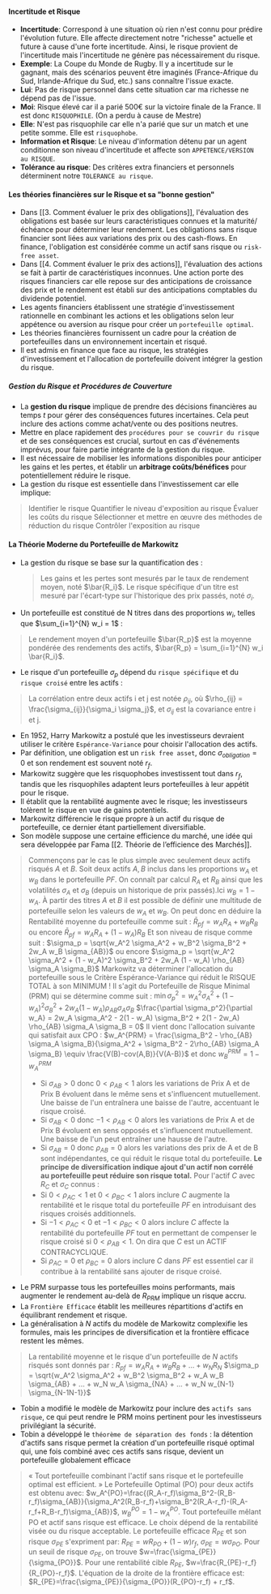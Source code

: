 #### Incertitude et Risque
- **Incertitude**: Correspond à une situation où rien n'est connu pour prédire l'évolution future. Elle affecte directement notre "richesse" actuelle et future à cause d'une forte incertitude. Ainsi, le risque provient de l'incertitude mais l'incertitude ne génère pas nécessairement du risque.
- **Exemple**: La Coupe du Monde de Rugby. Il y a incertitude sur le gagnant, mais des scénarios peuvent être imaginés (France-Afrique du Sud, Irlande-Afrique du Sud, etc.) sans connaître l'issue exacte.
- **Lui**: Pas de risque personnel dans cette situation car ma richesse ne dépend pas de l'issue.
- **Moi**: Risque élevé car il a parié 500€ sur la victoire finale de la France. Il est donc `RISQUOPHILE`. (On a perdu à cause de Mestre)
- **Elle**: N'est pas risquophile car elle n'a parié que sur un match et une petite somme. Elle est `risquophobe`.
- **Information et Risque**: Le niveau d'information détenu par un agent conditionne son niveau d'incertitude et affecte son `APPETENCE/VERSION au RISQUE`.
- **Tolérance au risque**: Des critères extra financiers et personnels déterminent notre `TOLERANCE au risque`.

#### Les théories financières sur le Risque et sa "bonne gestion"
- Dans [[3. Comment évaluer le prix des obligations]], l'évaluation des obligations est basée sur leurs caractéristiques connues et la maturité/échéance pour déterminer leur rendement. Les obligations sans risque financier sont liées aux variations des prix ou des cash-flows. En finance, l'obligation est considérée comme un actif sans risque ou `risk-free asset`.
- Dans [[4. Comment évaluer le prix des actions]], l'évaluation des actions se fait à partir de caractéristiques inconnues. Une action porte des risques financiers car elle repose sur des anticipations de croissance des prix et le rendement est établi sur des anticipations comptables du dividende potentiel.
- Les agents financiers établissent une stratégie d'investissement rationnelle en combinant les actions et les obligations selon leur appétence ou aversion au risque pour créer un `portefeuille optimal`.
- Les théories financières fournissent un cadre pour la création de portefeuilles dans un environnement incertain et risqué.
- Il est admis en finance que face au risque, les stratégies d'investissement et l'allocation de portefeuille doivent intégrer la gestion du risque.

##### Gestion du Risque et Procédures de Couverture
- La **gestion du risque** implique de prendre des décisions financières au temps $t$ pour gérer des conséquences futures incertaines. Cela peut inclure des actions comme achat/vente ou des positions neutres.
- Mettre en place rapidement des `procédures pour se couvrir du risque` et de ses conséquences est crucial, surtout en cas d'événements imprévus, pour faire partie intégrante de la gestion du risque.
- Il est nécessaire de mobiliser les informations disponibles pour anticiper les gains et les pertes, et établir un **arbitrage coûts/bénéfices** pour potentiellement réduire le risque.
- La gestion du risque est essentielle dans l'investissement car elle implique:
>Identifier le risque
Quantifier le niveau d'exposition au risque
Évaluer les coûts du risque
Sélectionner et mettre en œuvre des méthodes de réduction du risque
Contrôler l'exposition au risque

#### La Théorie Moderne du Portefeuille de Markowitz
- La gestion du risque se base sur la quantification des : 
  >Les gains et les pertes sont mesurés par le taux de rendement moyen, noté $\bar{R_i}$.
  >Le risque spécifique d'un titre est mesuré par l'écart-type sur l'historique des prix passés, noté $\sigma_i$.
- Un portefeuille est constitué de N titres dans des proportions $w_i$, telles que $\sum_{i=1}^{N} w_i = 1$ :
> Le rendement moyen d'un portefeuille $\bar{R_p}$ est la moyenne pondérée des rendements des actifs, $\bar{R_p} = \sum_{i=1}^{N} w_i \bar{R_i}$.
- Le risque d'un portefeuille $\sigma_p$ dépend du `risque spécifique` et du` risque croisé` entre les actifs :
> La corrélation entre deux actifs i et j est notée $\rho_{ij}$, où $\rho_{ij} = \frac{\sigma_{ij}}{\sigma_i \sigma_j}$, et $\sigma_{ij}$ est la covariance entre i et j.
- En 1952, Harry Markowitz a postulé que les investisseurs devraient utiliser le critère `Espérance-Variance` pour choisir l'allocation des actifs.
- Par définition, une obligation est un `risk free asset`, donc $\sigma_{obligation} = 0$ et son rendement est souvent noté $r_f$.
- Markowitz suggère que les risquophobes investissent tout dans $r_f$, tandis que les risquophiles adaptent leurs portefeuilles à leur appétit pour le risque.
- Il établit que la rentabilité augmente avec le risque; les investisseurs tolèrent le risque en vue de gains potentiels.
- Markowitz différencie le risque propre à un actif du risque de portefeuille, ce dernier étant partiellement diversifiable.
- Son modèle suppose une certaine efficience du marché, une idée qui sera développée par Fama [[2. Théorie de l’efficience des Marchés]].
>Commençons par le cas le plus simple avec seulement deux actifs risqués $A$ et $B$.
Soit deux actifs $A, B$ inclus dans les proportions $w_A$ et $w_B$ dans le portefeuille $PF$. On connaît par calcul $R_A$ et $R_B$ ainsi que les volatilités $\sigma_A$ et $\sigma_B$ (depuis un historique de prix passés).Ici $w_B = 1 - w_A$. À partir des titres $A$ et $B$ il est possible de définir une multitude de portefeuille selon les valeurs de $w_A$ et $w_B$.
>On peut donc en déduire la Rentabilité moyenne du portefeuille comme suit :
$\bar{R}_{pf} = w_A R_A + w_B R_B$ ou encore $\bar{R}_{pf} = w_A R_A + (1 - w_A)R_B$
>Et son niveau de risque comme suit :
$\sigma_p = \sqrt{w_A^2 \sigma_A^2 + w_B^2 \sigma_B^2 + 2w_A w_B \sigma_{AB}}$
ou encore
$\sigma_p = \sqrt{w_A^2 \sigma_A^2 + (1 - w_A)^2 \sigma_B^2 + 2w_A (1 - w_A) \rho_{AB} \sigma_A \sigma_B}$
>Markowitz va déterminer l'allocation du portefeuille sous le Critère Espérance-Variance qui réduit le RISQUE TOTAL à son MINIMUM !
>Il s'agit du Portefeuille de Risque Minimal (PRM) qui se détermine comme suit :
$\min \sigma_p^2 = w_A^2 \sigma_A^2 + (1 - w_A)^2 \sigma_B^2 + 2w_A (1 - w_A) \rho_{AB} \sigma_A \sigma_B$
$\frac{\partial \sigma_p^2}{\partial w_A} = 2w_A \sigma_A^2 - 2(1 - w_A) \sigma_B^2 + 2(1 - 2w_A) \rho_{AB} \sigma_A \sigma_B = 0$
>Il vient donc l'allocation suivante qui satisfait aux CPO :
$w_A^{PRM} = \frac{\sigma_B^2 - \rho_{AB} \sigma_A \sigma_B}{\sigma_A^2 + \sigma_B^2 - 2\rho_{AB} \sigma_A \sigma_B} \equiv \frac{V(B)-cov(A,B)}{V(A-B)}$
et donc $w_B^{PRM} = 1 - w_A^{PRM}$
>- Si $\sigma_{AB} > 0$ donc $0 < \rho_{AB} < 1$ alors les variations de Prix A et de Prix B évoluent dans le même sens et s'influencent mutuellement. Une baisse de l'un entraînera une baisse de l'autre, accentuant le risque croisé.
>- Si $\sigma_{AB} < 0$ donc $-1 < \rho_{AB} < 0$ alors les variations de Prix A et de Prix B évoluent en sens opposés et s'influencent mutuellement. Une baisse de l'un peut entraîner une hausse de l'autre.
>- Si $\sigma_{AB} = 0$ donc $\rho_{AB} = 0$ alors les variations des prix de A et de B sont indépendantes, ce qui réduit le risque total du portefeuille.
**Le principe de diversification indique ajout d'un actif non corrélé au portefeuille peut réduire son risque total.**
Pour l'actif $C$ avec $R_C$ et $\sigma_C$ connus :
>- Si $0 < \rho_{AC} < 1$ et $0 < \rho_{BC} < 1$ alors inclure $C$ augmente la rentabilité et le risque total du portefeuille $PF$ en introduisant des risques croisés additionnels.
>- Si $-1 < \rho_{AC} < 0$ et $-1 < \rho_{BC} < 0$ alors inclure $C$ affecte la rentabilité du portefeuille $PF$ tout en permettant de compenser le risque croisé si $0 < \rho_{AB} < 1$. On dira que $C$ est un ACTIF CONTRACYCLIQUE.
>- Si $\rho_{AC} = 0$ et $\rho_{BC} = 0$ alors inclure $C$ dans $PF$ est essentiel car il contribue à la rentabilité sans ajouter de risque croisé.
- Le PRM surpasse tous les portefeuilles moins performants, mais augmenter le rendement au-delà de $R_{PRM}$ implique un risque accru.
- La `Frontière Efficace` établit les meilleures répartitions d'actifs en équilibrant rendement et risque.
- La généralisation à $N$ actifs du modèle de Markowitz complexifie les formules, mais les principes de diversification et la frontière efficace restent les mêmes.
>La rentabilité moyenne et le risque d'un portefeuille de $N$ actifs risqués sont donnés par :
$R_{pf} = w_A R_A + w_B R_B + ... + w_N R_N$
$\sigma_p = \sqrt{w_A^2 \sigma_A^2 + w_B^2 \sigma_B^2 + w_A w_B \sigma_{AB} + ... + w_N w_A \sigma_{NA} + ... + w_N w_{N-1} \sigma_{N-1N-1}}$
- Tobin a modifié le modèle de Markowitz pour inclure des `actifs sans risque`, ce qui peut rendre le PRM moins pertinent pour les investisseurs privilégiant la sécurité.
- Tobin a développé le `théorème de séparation des fonds` : la détention d'actifs sans risque permet la création d'un portefeuille risqué optimal qui, une fois combiné avec ces actifs sans risque, devient un portefeuille globalement efficace
>« Tout portefeuille combinant l'actif sans risque et le portefeuille optimal est efficient. »
>Le Portefeuille Optimal (PO) pour deux actifs est obtenu avec:
$w_A^{PO}=\frac{(R_A-r_f)\sigma_B^2-(R_B-r_f)\sigma_{AB}}{\sigma_A^2(R_B-r_f)+\sigma_B^2(R_A-r_f)-(R_A-r_f+R_B-r_f)\sigma_{AB}}$, $w_B^{PO}=1-w_A^{PO}$.
Tout portefeuille mêlant PO et actif sans risque est efficace. Le choix dépend de la rentabilité visée ou du risque acceptable.
Le portefeuille efficace $R_{PE}$ et son risque $\sigma_{PE}$ s'expriment par:
$R_{PE} = wR_{PO} + (1-w)r_f$, $\sigma_{PE} = w\sigma_{PO}$.
Pour un seuil de risque $\sigma_{PE}$, on trouve $w=\frac{\sigma_{PE}}{\sigma_{PO}}$.
Pour une rentabilité cible $R_{PE}$, $w=\frac{R_{PE}-r_f}{R_{PO}-r_f}$.
L'équation de la droite de la frontière efficace est:
$R_{PE}=\frac{\sigma_{PE}}{\sigma_{PO}}(R_{PO}-r_f) + r_f$.